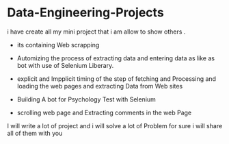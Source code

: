 # Data-Engineering-Projects

i have create all my mini project that i am allow to show others .

- its containing Web scrapping 

- Automizing the process of extracting data and entering data as like as bot with use of Selenium Liberary.
- explicit and Impplicit timing of the step of fetching and Processing and loading the web pages and extracting Data from Web sites
- Building A bot for Psychology Test with Selenium
- scrolling web page and Extracting comments in the web Page

I will write a lot of project and i will solve a lot of Problem
for sure i will share all of them with you
